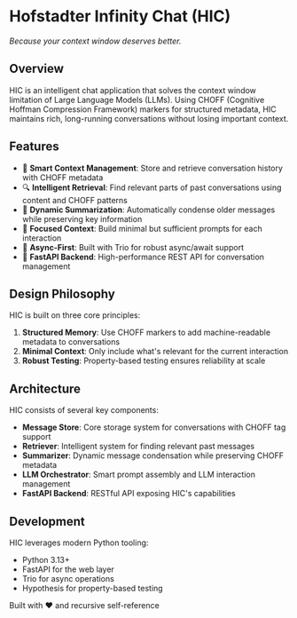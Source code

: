 # Hofstadter Infinity Chat (HIC)

*Because your context window deserves better.*

## Overview

HIC is an intelligent chat application that solves the context window limitation of Large Language Models (LLMs). Using CHOFF (Cognitive Hoffman Compression Framework) markers for structured metadata, HIC maintains rich, long-running conversations without losing important context.

## Features

- 🧠 **Smart Context Management**: Store and retrieve conversation history with CHOFF metadata
- 🔍 **Intelligent Retrieval**: Find relevant parts of past conversations using content and CHOFF patterns
- 📝 **Dynamic Summarization**: Automatically condense older messages while preserving key information
- 🎯 **Focused Context**: Build minimal but sufficient prompts for each interaction
- 🔄 **Async-First**: Built with Trio for robust async/await support
- 🚀 **FastAPI Backend**: High-performance REST API for conversation management

## Design Philosophy

HIC is built on three core principles:

1. **Structured Memory**: Use CHOFF markers to add machine-readable metadata to conversations
2. **Minimal Context**: Only include what's relevant for the current interaction
3. **Robust Testing**: Property-based testing ensures reliability at scale

## Architecture

HIC consists of several key components:

- **Message Store**: Core storage system for conversations with CHOFF tag support
- **Retriever**: Intelligent system for finding relevant past messages
- **Summarizer**: Dynamic message condensation while preserving CHOFF metadata
- **LLM Orchestrator**: Smart prompt assembly and LLM interaction management
- **FastAPI Backend**: RESTful API exposing HIC's capabilities

## Development

HIC leverages modern Python tooling:
- Python 3.13+
- FastAPI for the web layer
- Trio for async operations
- Hypothesis for property-based testing

Built with ❤️ and recursive self-reference